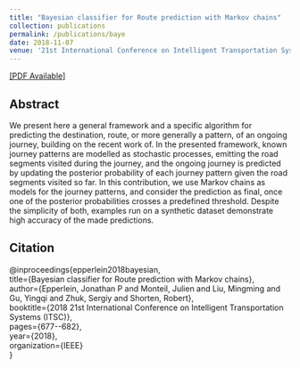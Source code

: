 ```yaml
---
title: "Bayesian classifier for Route prediction with Markov chains"
collection: publications
permalink: /publications/baye
date: 2018-11-07
venue: '21st International Conference on Intelligent Transportation Systems (ITSC)'
---
```


[[PDF Available]](http://ming2liu.github.io/files/baye.pdf)

## Abstract

We present here a general framework and a specific algorithm for predicting the destination, route, or more generally a pattern, 
of an ongoing journey, building on the recent work of. In the presented framework, known journey patterns are modelled as stochastic processes, 
emitting the road segments visited during the journey, and the ongoing journey is predicted by updating the posterior probability of each journey pattern given the road segments visited so far. 
In this contribution, we use Markov chains as models for the journey patterns, and consider the prediction as final, once one of the posterior probabilities crosses a predefined threshold. 
Despite the simplicity of both, examples run on a synthetic dataset demonstrate high accuracy of the made predictions.


## Citation

@inproceedings{epperlein2018bayesian,<br>
  title={Bayesian classifier for Route prediction with Markov chains},<br>
  author={Epperlein, Jonathan P and Monteil, Julien and Liu, Mingming and Gu, Yingqi and Zhuk, Sergiy and Shorten, Robert},<br>
  booktitle={2018 21st International Conference on Intelligent Transportation Systems (ITSC)},<br>
  pages={677--682},<br>
  year={2018},<br>
  organization={IEEE}<br>
}